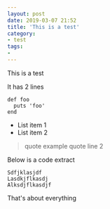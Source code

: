 ```yaml
---
layout: post
date: 2019-03-07 21:52
title: 'This is a test'
category:
- test
tags:
- 
---
```

This is a test

It has 2 lines

    def foo
      puts 'foo'
    end

- List item 1
- List item 2

> quote example
> quote line 2

Below is a code extract

    Sdfjklasjdf
    Lasdkjflkasdj
    Alksdjflkasdjf

That's about everything